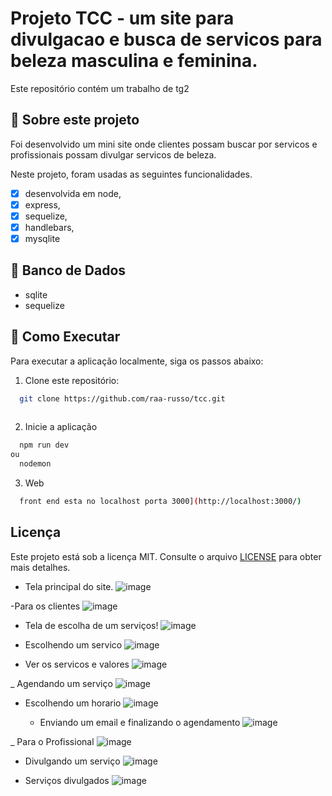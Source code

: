 # Projeto TCC - um site para divulgacao e busca de servicos para beleza masculina e feminina.

Este repositório contém um trabalho de tg2

## 📖 Sobre este projeto

Foi desenvolvido um mini site onde clientes possam buscar por servicos e profissionais possam divulgar servicos de beleza.

Neste projeto, foram usadas as seguintes funcionalidades.

- [x] desenvolvida em node, 
- [x] express, 
- [x] sequelize, 
- [x] handlebars,
- [x] mysqlite

## 📖 Banco de Dados

- sqlite
- sequelize

## 📖 Como Executar

Para executar a aplicação localmente, siga os passos abaixo:

1. Clone este repositório:

```bash
  git clone https://github.com/raa-russo/tcc.git
  
```
2. Inicie a aplicação

```bash
  npm run dev
ou
  nodemon
```
3. Web

```bash
  front end esta no localhost porta 3000](http://localhost:3000/)
```

## Licença
Este projeto está sob a licença MIT. Consulte o arquivo [LICENSE](./LICENSE) para obter mais detalhes.

- Tela principal do site.
![image](https://github.com/raa-russo/TG/assets/101585738/41841986-5f1b-4c69-889c-1001dc3e7abf)

-Para os clientes
![image](https://github.com/raa-russo/TG/assets/101585738/0cc470fe-583a-4a66-b299-324ebdd92fed)


- Tela de escolha de um serviços!
![image](https://github.com/raa-russo/TG/assets/101585738/d8eaf360-8767-413f-a871-133b7e634fed)


- Escolhendo um servico
![image](https://github.com/raa-russo/TG/assets/101585738/3f35a856-23c3-4c92-a863-7b3c078ca7b6)


- Ver os servicos e valores
 ![image](https://github.com/raa-russo/TG/assets/101585738/23398b5a-1bb4-4dc3-94fc-3f44da9e66f1)

 
_ Agendando um serviço
![image](https://github.com/raa-russo/TG/assets/101585738/208e770a-d322-40a0-a4c6-7e0d16d14352)

- Escolhendo um horario
![image](https://github.com/raa-russo/TG/assets/101585738/498f8cf2-8ec0-432f-8873-744878996756)

  - Enviando um email e finalizando o agendamento
![image](https://github.com/raa-russo/TG/assets/101585738/854643f9-9591-4441-b04c-c728366f50c0)


_ Para o Profissional
![image](https://github.com/raa-russo/TG/assets/101585738/04435716-fe1c-4d90-9de9-854a92d9aa15)

- Divulgando um serviço
![image](https://github.com/raa-russo/TG/assets/101585738/d5dc348c-ad8c-4663-9b40-7f33edca596c)


- Serviços divulgados
![image](https://github.com/raa-russo/TG/assets/101585738/f6e0e570-6a1c-4697-87a6-dab573feea34)





